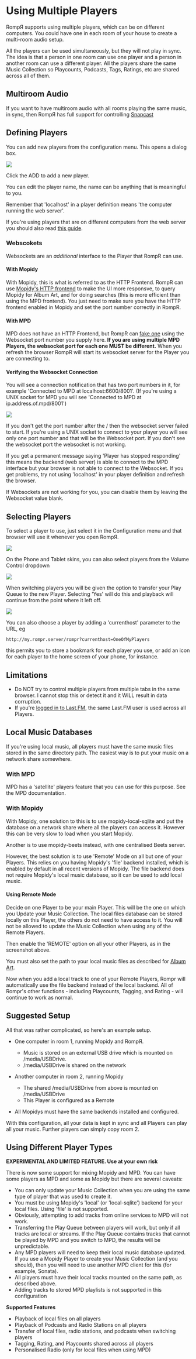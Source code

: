 # Using Multiple Players

RompЯ supports using multiple players, which can be on different computers. You could have one in each room of your house to create a multi-room audio setup.

All the players can be used simultaneously, but they will not play in sync. The idea is that a person in one room can use one player and a person in another room can use a different player. All the players share the same Music Collection so Playcounts, Podcasts, Tags, Ratings, etc are shared across all of them.

## Multiroom Audio

If you want to have multiroom audio with all rooms playing the same music, in sync, then RompЯ has full support for controlling [Snapcast](/RompR/snapcast)

## Defining Players

You can add new players from the configuration menu. This opens a dialog box.

![](images/playerdefs.png)

Click the ADD to add a new player.

You can edit the player name, the name can be anything that is meaningful to you.

Remember that 'localhost' in a player definition means 'the computer running the web server'.

If you're using players that are on different computers from the web server you should also read [this guide](/RompR/Troubleshooting).

### Webscokets

Websockets are an *additional* interface to the Player that RompR can use.

#### With Mopidy

With Mopidy, this is what is referred to as the HTTP Frontend.
RompR can use [Mopidy's HTTP frontend](/RompR/Rompr-And-Mopidy#Using-the-HTTP-Frontend-for-Improved-Responsiveness) to make the UI
more responsve, to query Mopidy for Album Art, and for doing searches (this is more efficient than using the MPD frontend). You just need
to make sure you have the HTTP frontend enabled in Mopidy and set the port number correctly in RompR.

#### With MPD

MPD does not have an HTTP Frontend, but RompR can [fake one](/RompR/Rompr-And-MPD) using the Websocket port number you supply here.
**If you are using multiple MPD Players, the websocket port for each one MUST be different.**
When you refresh the browser RompR will start its websocket server for the Player you are connecting to.

#### Verifying the Websocket Connection

You will see a connection notification that has two port numbers in it, for example 'Connected to MPD at localhost:6600/8001'.
(If you're using a UNIX socket for MPD you will see 'Connected to MPD at ip.address.of.mpd/8001')

![](/images/mpd_on_ws.png)

If you don't get the port number after the / then the websocket server failed to start. If you're using a UNIX socket to connect
to your player you will see only one port number and that will be the Websocket port. If you don't see the websocket port the
websocket is not working.

If you get a permanent message saying 'Player has stopped responding' this means the backend (web server) is able to connect to the MPD interface
but your browser is not able to connect to the Websocket. If you get problems, try not using 'localhost' in your player definition and refresh
the browser.

If Websockets are not working for you, you can disable them by leaving the Websocket value blank.


## Selecting Players

To select a player to use, just select it in the Configuration menu and that browser will use it whenever you open RompЯ.

![](images/players2.png)

On the Phone and Tablet skins, you can also select players from the Volume Control dropdown

![](images/players3.png)

When switching players you will be given the option to transfer your Play Queue to the new Player. Selecting 'Yes' will do this and playback will continue from the point where it left off.

![](images/players4.png)

You can also choose a player by adding a 'currenthost' parameter to the URL, eg

	http://my.rompr.server/rompr?currenthost=OneOfMyPlayers

this permits you to store a bookmark for each player you use, or add an icon for each player to the home screen of your phone, for instance.

## Limitations

* Do NOT try to control multiple players from multiple tabs in the same browser. I cannot stop this or detect it and it WILL result in data corruption.
* If you're [logged in to Last.FM](/RonpR/LastFM), the same Last.FM user is used across all Players.

## Local Music Databases

If you're using local music, all players must have the same music files stored in the same directory path. The easiest way is to put your music on a network share somewhere.

### With MPD

MPD has a 'satellite' players feature that you can use for this purpose. See the MPD documentation.

### With Mopidy

With Mopidy, one solution to this is to use mopidy-local-sqlite and put the database on a network share where all the players can access it. However this can be very slow to load when you start Mopidy.

Another is to use mopidy-beets instead, with one centralised Beets server.

However, the best solution is to use 'Remote' Mode on all but one of your Players. This relies on you having Mopidy's 'file' backend installed, which is enabled by default in all recent versions of Mopidy. The file backend does not require Mopidy's local music database, so it can be used to add local music.

#### Using Remote Mode

Decide on one Player to be your main Player. This will be the one on which you Update your Music Collection. The local files database can be stored locally on this Player, the others do not need to have access to it. You will not be allowed to update the Music Collection when using any of the Remote Players.

Then enable the 'REMOTE' option on all your other Players, as in the screenshot above.

You must also set the path to your local music files as described for [Album Art](/RompR/Album-Art-Manager).

Now when you add a local track to one of your Remote Players, Rompr will automatically use the file backend instead of the local backend. All of Rompr's other functions - including Playcounts, Tagging, and Rating - will continue to work as normal.

## Suggested Setup

All that was rather complicated, so here's an example setup.

* One computer in room 1, running Mopidy and RompЯ.
    * Music is stored on an external USB drive which is mounted on /media/USBDrive.
    * /media/USBDrive is shared on the network

* Another computer in room 2, running Mopidy
    * The shared /media/USBDrive from above is mounted on /media/USBDrive
    * This Player is configured as a Remote

* All Mopidys must have the same backends installed and configured.

With this configuration, all your data is kept in sync and all Players can play all your  music. Further players can simply copy room 2.

## Using Different Player Types

**EXPERIMENTAL AND LIMITED FEATURE. Use at your own risk**

There is now some support for mixing Mopidy and MPD. You can have some players as MPD and some as Mopidy but there are several caveats:

* You can only update your Music Collection when you are using the same type of player that was used to create it.
* You must be using Mopidy's 'local' (or 'local-sqlite') backend for your local files. Using 'file' is not supported.
* Obviously, attempting to add tracks from online services to MPD will not work.
* Transferring the Play Queue between players will work, but only if all tracks are local or streams. If the Play Queue contains tracks that cannot be played by MPD and you switch to MPD, the results will be unpredictable.
* Any MPD players will need to keep their local music database updated. If you use a Mopidy Player to create your Music Collection (and you should), then you will need to use another MPD client for this (for example, Sonata).
* All players must have their local tracks mounted on the same path, as described above.
* Adding tracks to stored MPD playlists is not supported in this configuration

**Supported Features**

* Playback of local files on all players
* Playback of Podcasts and Radio Stations on all players
* Transfer of local files, radio stations, and podcasts when switching players
* Tagging, Rating, and Playcounts shared across all players
* Personalised Radio (only for local files when using MPD)


